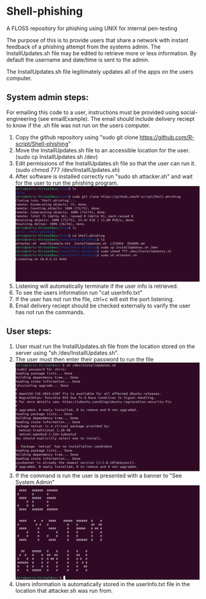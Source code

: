 # Shell-phishing
A FLOSS repository for phishing using UNIX for internal pen-testing

The purpose of this is to provide users that share a network with instant feedback of a phishing attempt from the systems admin.
The InstallUpdates.sh file may be edited to retrieve more or less information. By default the username and date/time is sent to the admin.

The InstallUpdates.sh file legitimately updates all of the apps on the users computer.

## System admin steps:

For emailing this code to a user, instructions must be provided using social-engineering (see emailExample).
The email should include delivery reciept to know if the .sh file was not run on the users computer.
1. Copy the github repository using "sudo git clone https://github.com/R-script/Shell-phishing"
2. Move the InstallUpdates.sh file to an accessible location for the user. (sudo cp InstallUpdates.sh /dev)
3. Edit permissions of the InstallUpdates.sh file so that the user can run it. (sudo chmod 777 /dev/InstallUpdates.sh)
4. After software is installed correctly run "sudo sh attacker.sh" and wait for the user to run the phishing program.
![alt text](https://github.com/R-script/Shell-phishing/blob/main/attacker.png?raw=true)
5. Listening will automatically terminate if the user info is retrieved.
6. To see the users information run "cat userInfo.txt"
7. If the user has not run the file, ctrl+c will exit the port listening.
8. Email delivery reciept should be checked externally to varify the user has not run the commands.
   
## User steps: 

1. User must run the InstallUpdates.sh file from the location stored on the server using "sh /dev/InstallUpdates.sh".
2. The user must then enter their password to run the file
![alt text](https://github.com/R-script/Shell-phishing/blob/main/UserRunsCmd.png?raw=true)
3. If the command is run the user is presented with a banner to "See System Admin"
![alt text](https://github.com/R-script/Shell-phishing/blob/main/informUser.png?raw=true)
4. Users information is automatically stored in the userInfo.txt file in the location that attacker.sh was run from.
